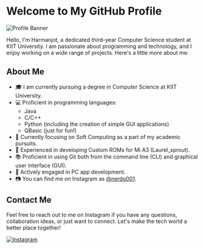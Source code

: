 # Welcome to My GitHub Profile

![Profile Banner]((https://github.com/xxharmanxx/xxharmanxx/blob/ef2fc5f6cc7e0120fd8e5057641e0e69551aa81a/Purple%20Abstract%20Wave%20LinkedIn%20Banner.png)) <!-- Replace with a banner image that represents your profile -->

Hello, I'm Harmanjot, a dedicated third-year Computer Science student at KIIT University. I am passionate about programming and technology, and I enjoy working on a wide range of projects. Here's a little more about me:

## About Me

- 🎓 I am currently pursuing a degree in Computer Science at KIIT University.
- 💻 Proficient in programming languages:
  - Java
  - C/C++
  - Python (including the creation of simple GUI applications)
  - QBasic (just for fun!)
- 🧠 Currently focusing on Soft Computing as a part of my academic pursuits.
- 📱 Experienced in developing Custom ROMs for Mi A3 (Laurel_sprout).
- 📚 Proficient in using Git both from the command line (CLI) and graphical user interface (GUI).
- 📱 Actively engaged in PC app development.
- 📷 You can find me on Instagram as [@nerdo001](https://www.instagram.com/nerdo001/).


## Contact Me

Feel free to reach out to me on Instagram if you have any questions, collaboration ideas, or just want to connect. Let's make the tech world a better place together!

[![Instagram](https://img.shields.io/badge/Instagram-%40nerdo001-blue)](https://www.instagram.com/nerdo001/)

<!---
xxharmanxx/xxharmanxx is a ✨ special ✨ repository because its `README.md` (this file) appears on your GitHub profile.
You can click the Preview link to take a look at your changes.
--->
